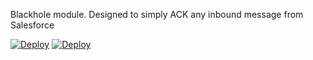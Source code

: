Blackhole module.  Designed to simply ACK any inbound message from Salesforce

[![Deploy](https://www.herokucdn.com/deploy/button.png)](https://heroku.com/deploy?template=https://github.com/pcon/salesforce-blackhole)
[![Deploy](https://raw.githubusercontent.com/pcon/sticky-notes-quickstart/master/public/openshiftDeploy.png)](https://openshift.redhat.com/app/console/application_types/custom?name=salesforceblackhole&initial_git_url=https://github.com/pcon/salesforce-blackhole.git&cartridges[]=nodejs-0.10)